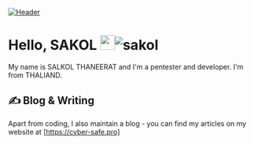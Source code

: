 <!-- More info, tips and tricks for making GitHub Profile README can be found in my article at https://towardsdatascience.com/build-a-stunning-readme-for-your-github-profile-9b80434fe5d7 -->

[![Header](https://i.ibb.co/rMpZZhw/hack-you-back.jpg "Header")](https://cyber-safe.pro)

# Hello, SAKOL <img src="https://raw.githubusercontent.com/MartinHeinz/MartinHeinz/master/wave.gif" width="30px"><img src="https://komarev.com/ghpvc/?username=sakol289&label=Profile%20views&color=0e75b6&style=flat" alt="sakol" />

My name is SALKOL THANEERAT and I'm a pentester and developer. I'm from THALIAND.

## &#x270d; Blog & Writing

Apart from coding, I also maintain a blog - you can find my articles on my website at [https://cyber-safe.pro]
